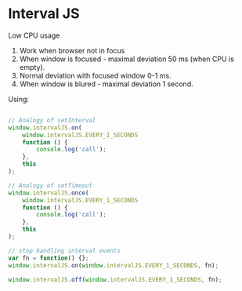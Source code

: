 # Interval JS
 Low CPU usage

 1. Work when browser not in focus
 2. When window is focused - maximal deviation 50 ms (when CPU is empty).
 3. Normal deviation with focused window 0-1 ms.
 4. When window is blured - maximal deviation 1 second.

 Using:

```javascript

// Analogy of setInterval
window.intervalJS.on(
    window.intervalJS.EVERY_1_SECONDS
    function () {
        console.log('call');
    },
    this
);

// Analogy of setTimeout
window.intervalJS.once(
    window.intervalJS.EVERY_1_SECONDS
    function () {
        console.log('call');
    },
    this
);

// stop handling interval events
var fn = function() {};
window.intervalJS.on(window.intervalJS.EVERY_1_SECONDS, fn);

window.intervalJS.off(window.intervalJS.EVERY_1_SECONDS, fn);
```